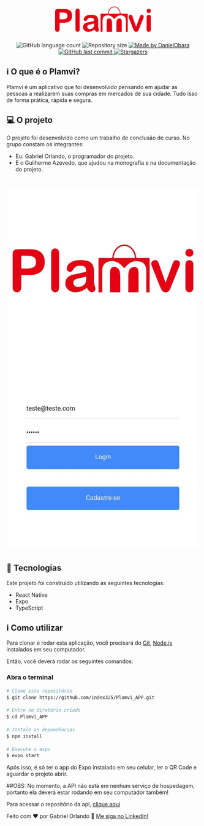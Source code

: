<h1 align="center">
    <img alt="Plamvi" title="#Plamvi" src='./src/assets/images/logo.png' width="250px" />
</h1>

<p align="center">
  <img alt="GitHub language count" src="https://img.shields.io/github/languages/count/index325/Plamvi_APP?color=%2304D361">

  <img alt="Repository size" src="https://img.shields.io/github/repo-size/index325/Plamvi_APP">
	
  <a href="https://www.linkedin.com/in/gabriel-orlando-07266a117/">
    <img alt="Made by DanielObara" src="https://img.shields.io/badge/made%20by-index325-%2304D361">
  </a>

  <a href="https://github.com/index325/Plamvi_APP/commits/master">
    <img alt="GitHub last commit" src="https://img.shields.io/github/last-commit/index325/Plamvi_APP">
  </a>
   <a href="https://github.com/index325/Plamvi_APP/stargazers">
    <img alt="Stargazers" src="https://img.shields.io/github/stars/index325/Plamvi_APP?style=social">
  </a>
</p>

## :information_source: O que é o Plamvi?

Plamvi é um aplicativo que foi desenvolvido pensando em ajudar as pessoas a realizarem suas compras em mercados de sua cidade.
Tudo isso de forma prática, rápida e segura.

## 💻 O projeto

O projeto foi desenvolvido como um trabalho de conclusão de curso. No grupo constam os integrantes:
- Eu: Gabriel Orlando, o programador do projeto.
- E o Guilherme Azevedo, que ajudou na monografia e na documentação do projeto.

<h1 align="center">
    <img alt="Example" title="Example" src="./src/assets/images/example.jpeg" width="500px" />
</h1>


## :rocket: Tecnologias

Este projeto foi construído utilizando as seguintes tecnologias:

- React Native
- Expo
- TypeScript

## :information_source: Como utilizar

Para clonar e rodar esta aplicação, você precisará do [Git](https://git-scm.com), [Node.js](https://nodejs.org/en/) instalados em seu computador.

Então, você deverá rodar os seguintes comandos:

### Abra o terminal

```bash
# Clone este repositório
$ git clone https://github.com/index325/Plamvi_APP.git

# Entre no diretório criado
$ cd Plamvi_APP

# Instale as dependências
$ npm install

# Execute o expo
$ expo start

```

Após isso, é só ter o app do Expo instalado em seu celular, ler o QR Code e aguardar o projeto abrir.

##OBS: No momento, a API não está em nenhum serviço de hospedagem, portanto ela deverá estar rodando em seu computador também!

Para acessar o repositório da api, [clique aqui](https://github.com/index325/Plamvi_Node)

Feito com ♥ por Gabriel Orlando :wave: [Me siga no LinkedIn!](https://www.linkedin.com/in/gabriel-orlando-07266a117/)
